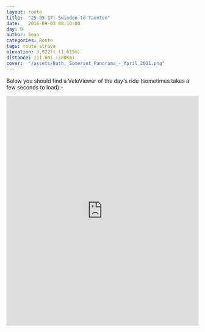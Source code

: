 ```yaml
---
layout: route
title:  "25-05-17: Swindon to Taunton"
date:   2016-09-03 08:10:00
day: 9
author: Sean
categories: Route
tags: route strava
elevation: 3,822ft (1,615m)
distance: 111.8mi (180Km)
cover:  "/assets/Bath,_Somerset_Panorama_-_April_2011.png"
---
```


Below you should find a VeloViewer of the day's ride (sometimes takes a
few seconds to load):-

<iframe style="width:100%;height:600px;" src="https://veloviewer.com/routes/6937645/embed2" frameborder="0" scrolling="no"></iframe>
